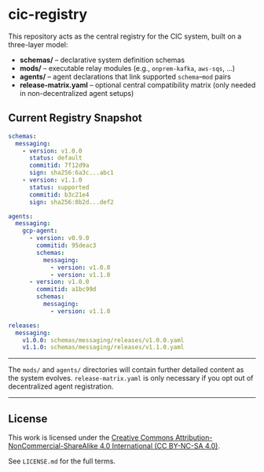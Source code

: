 # cic-registry

This repository acts as the central registry for the CIC system, built on a three-layer model:

* **schemas/** – declarative system definition schemas
* **mods/** – executable relay modules (e.g., `onprem-kafka`, `aws-sqs`, ...)
* **agents/** – agent declarations that link supported `schema`–`mod` pairs
* **release-matrix.yaml** – optional central compatibility matrix (only needed in non-decentralized agent setups)

## Current Registry Snapshot

```yaml
schemas:
  messaging:
    - version: v1.0.0
      status: default
      commitid: 7f12d9a
      sign: sha256:6a3c...abc1
    - version: v1.1.0
      status: supported
      commitid: b3c21e4
      sign: sha256:8b2d...def2

agents:
  messaging:
    gcp-agent:
      - version: v0.9.0
        commitid: 95deac3
        schemas:
          messaging:
            - version: v1.0.0
            - version: v1.1.0
      - version: v1.0.0
        commitid: a1bc99d
        schemas:
          messaging:
            - version: v1.1.0

releases:
  messaging:
    v1.0.0: schemas/messaging/releases/v1.0.0.yaml
    v1.1.0: schemas/messaging/releases/v1.1.0.yaml
```

---

The `mods/` and `agents/` directories will contain further detailed content as the system evolves. `release-matrix.yaml` is only necessary if you opt out of decentralized agent registration.

---

## License

This work is licensed under the [Creative Commons Attribution-NonCommercial-ShareAlike 4.0 International (CC BY-NC-SA 4.0)](https://creativecommons.org/licenses/by-nc-sa/4.0/).

See `LICENSE.md` for the full terms.
